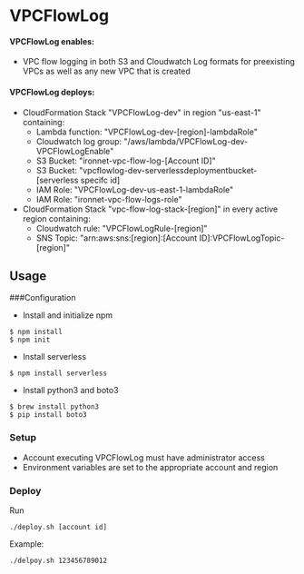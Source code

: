 # VPCFlowLog

#### VPCFlowLog enables:

- VPC flow logging in both S3 and Cloudwatch Log formats for preexisting VPCs as well as any new VPC that is created
 
#### VPCFlowLog deploys:
- CloudFormation Stack "VPCFlowLog-dev" in region "us-east-1" containing:
    - Lambda function: "VPCFlowLog-dev-[region]-lambdaRole"
    - Cloudwatch log group: "/aws/lambda/VPCFlowLog-dev-VPCFlowLogEnable"
    - S3 Bucket: "ironnet-vpc-flow-log-[Account ID]"
    - S3 Bucket: "vpcflowlog-dev-serverlessdeploymentbucket-[serverless specifc id]
    - IAM Role: "VPCFlowLog-dev-us-east-1-lambdaRole"
    - IAM Role: "ironnet-vpc-flow-logs-role"
- CloudFormation Stack "vpc-flow-log-stack-[region]" in every active region containing:
    - Cloudwatch rule: "VPCFlowLogRule-[region]"
    - SNS Topic: "arn:aws:sns:[region]:[Account ID]:VPCFlowLogTopic-[region]"

## Usage

###Configuration

- Install and initialize npm
```
$ npm install
$ npm init
```
- Install serverless
```
$ npm install serverless
```
- Install python3 and boto3
```
$ brew install python3
$ pip install boto3
```

### Setup

- Account executing VPCFlowLog must have administrator access
- Environment variables are set to the appropriate account and region

### Deploy

Run

    ./deploy.sh [account id]
    
Example:

    ./delpoy.sh 123456789012
